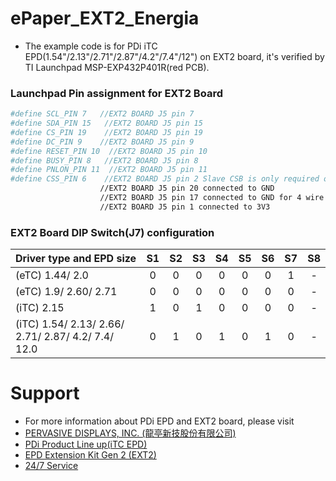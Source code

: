 # ePaper_EXT2_Energia
* The example code is for PDi iTC EPD(1.54"/2.13"/2.71"/2.87"/4.2"/7.4"/12") on EXT2 board, it's verified by TI Launchpad MSP-EXP432P401R(red PCB).

 ### Launchpad Pin assignment for EXT2 Board
 ```bash
#define SCL_PIN 7   //EXT2 BOARD J5 pin 7
#define SDA_PIN 15   //EXT2 BOARD J5 pin 15
#define CS_PIN 19    //EXT2 BOARD J5 pin 19
#define DC_PIN 9    //EXT2 BOARD J5 pin 9
#define RESET_PIN 10  //EXT2 BOARD J5 pin 10
#define BUSY_PIN 8   //EXT2 BOARD J5 pin 8
#define PNLON_PIN 11  //EXT2 BOARD J5 pin 11
#define CSS_PIN 6    //EXT2 BOARD J5 pin 2 Slave CSB is only required of 12" operation
                     //EXT2 BOARD J5 pin 20 connected to GND
                     //EXT2 BOARD J5 pin 17 connected to GND for 4 wire SPI
                     //EXT2 BOARD J5 pin 1 connected to 3V3   
 ```
 
 ### EXT2 Board DIP Switch(J7) configuration
 
| Driver type and EPD size | S1 | S2 | S3 | S4 | S5 | S6 | S7 | S8 |
| :--- | :---: | :---: | :---: | :---: | :---: | :---: | :---: | :---: |
| (eTC) 1.44/ 2.0 | 0 | 0 | 0 | 0 | 0 | 0 | 1 | - |
| (eTC) 1.9/ 2.60/ 2.71 | 0 | 0 | 0 | 0 | 0 | 0 | 0 | - |
| (iTC) 2.15 | 1 | 0 | 1 | 0 | 0 | 0 | 0 | - |
| (iTC) 1.54/ 2.13/ 2.66/ 2.71/ 2.87/ 4.2/ 7.4/ 12.0 | 0 | 1 | 0 | 1 | 0 | 1 | 0 | - |

 #  Support
 *  For more information about PDi EPD and EXT2 board, please visit 
 *  [PERVASIVE DISPLAYS, INC. (龍亭新技股份有限公司)](http://www.pervasivedisplays.com/)
 *  [PDi Product Line up(iTC EPD)](http://www.pervasivedisplays.com/products#iTC)
 *  [EPD Extension Kit Gen 2 (EXT2)](http://www.pervasivedisplays.com/kits/ext2_kit)
 *  [24/7 Service](http://www.pervasivedisplays.com/contact/technical-support)
